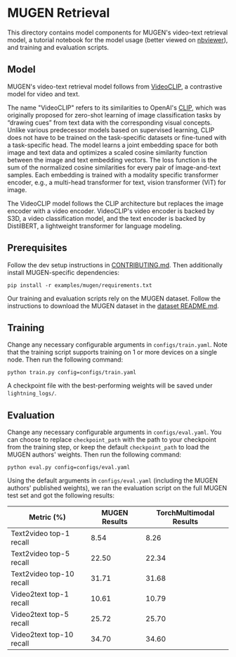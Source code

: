 # MUGEN Retrieval

This directory contains model components for MUGEN's video-text retrieval model, a tutorial notebook for the model usage (better viewed on [nbviewer](https://nbviewer.org/github/facebookresearch/multimodal/blob/main/examples/mugen/retrieval/evaluation.ipynb)), and training and evaluation scripts.

## Model
MUGEN's video-text retrieval model follows from [VideoCLIP](https://arxiv.org/abs/2109.14084), a contrastive model for video and text.

The name "VideoCLIP" refers to its similarities to OpenAI's [CLIP](https://arxiv.org/abs/2103.00020), which was originally proposed for zero-shot learning of image classification tasks by “drawing cues” from text data with the corresponding visual concepts. Unlike various predecessor models based on supervised learning, CLIP does not have to be trained on the task-specific datasets or fine-tuned with a task-specific head. The model learns a joint embedding space for both image and text data and optimizes a scaled cosine similarity function between the image and text embedding vectors. The loss function is the sum of the normalized cosine similarities for every pair of image-and-text samples. Each embedding is trained with a modality specific transformer encoder, e.g., a multi-head transformer for text, vision transformer (ViT) for image.

The VideoCLIP model follows the CLIP architecture but replaces the image encoder with a video encoder. VideoCLIP's video encoder is backed by S3D, a video classification model, and the text encoder is backed by DistilBERT, a lightweight transformer for language modeling.

## Prerequisites
Follow the dev setup instructions in [CONTRIBUTING.md](https://github.com/facebookresearch/multimodal/blob/main/CONTRIBUTING.md). Then additionally install MUGEN-specific dependencies:
```
pip install -r examples/mugen/requirements.txt
```
Our training and evaluation scripts rely on the MUGEN dataset. Follow the instructions to download the MUGEN dataset in the [dataset README.md](https://github.com/facebookresearch/multimodal/blob/main/examples/mugen/data/README.md).

## Training
Change any necessary configurable arguments in `configs/train.yaml`. Note that the training script supports training on 1 or more devices on a single node. Then run the following command:
```
python train.py config=configs/train.yaml
```
A checkpoint file with the best-performing weights will be saved under `lightning_logs/`.

## Evaluation
Change any necessary configurable arguments in `configs/eval.yaml`. You can choose to replace `checkpoint_path` with the path to your checkpoint from the training step, or keep the default `checkpoint_path` to load the MUGEN authors' weights. Then run the following command:
```
python eval.py config=configs/eval.yaml
```

Using the default arguments in `configs/eval.yaml` (including the MUGEN authors' published weights), we ran the evaluation script on the full MUGEN test set and got the following results:

| Metric (%)                | MUGEN Results | TorchMultimodal Results   |
| -----------               | -----------   | -----------               |
| Text2video top-1 recall   | 8.54          | 8.26                      |
| Text2video top-5 recall   | 22.50         | 22.34                     |
| Text2video top-10 recall  | 31.71         | 31.68                     |
| Video2text top-1 recall   | 10.61         | 10.79                     |
| Video2text top-5 recall   | 25.72         | 25.70                     |
| Video2text top-10 recall  | 34.70         | 34.60                     |
